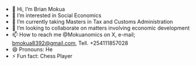 - 👋 Hi, I’m Brian Mokua
- 👀 I’m interested in Social Economics 
- 🌱 I’m currently taking Masters in Tax and Customs Administration 
- 💞️ I’m looking to collaborate on matters involving economic development 
- 📫 How to reach me @Mokuanomics on X, e-mail; bmokua8392@gmail.com, Tell. +254111857028
- 😄 Pronouns: He
- ⚡ Fun fact: Chess Player 

<!---
MokuaB/MokuaB is a ✨ special ✨ repository because its `README.md` (this file) appears on your GitHub profile.
You can click the Preview link to take a look at your changes.
--->
